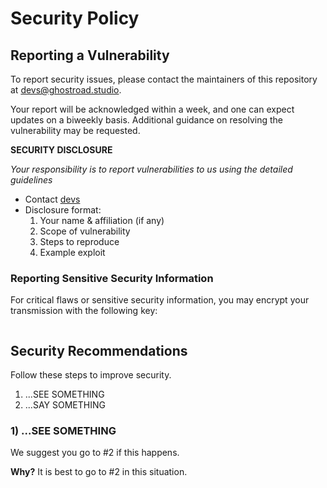 # Security Policy

## Reporting a Vulnerability

To report security issues, please contact the maintainers of this repository at [devs@ghostroad.studio](mailto:devs@ghostroad.studio?subject=SECURITY:%20v%20x.x.x). 

Your report will be acknowledged within a week, and one can expect updates on a biweekly basis. Additional guidance on resolving the vulnerability may be requested.

**SECURITY DISCLOSURE**

*Your responsibility is to report vulnerabilities to us using the detailed guidelines*

- Contact [devs](mailto:devs@ghostroad.studio?subject=SECURITY:%20v%20x.x.x)
- Disclosure format:
    1. Your name & affiliation (if any)
    2. Scope of vulnerability
    3. Steps to reproduce
    4. Example exploit

### Reporting Sensitive Security Information

For critical flaws or sensitive security information, you may encrypt your transmission with the following key:

```

```

## Security Recommendations

Follow these steps to improve security.
1. ...SEE SOMETHING
2. ...SAY SOMETHING

### 1) ...SEE SOMETHING

We suggest you go to #2 if this happens.

**Why?**
It is best to go to #2 in this situation.
